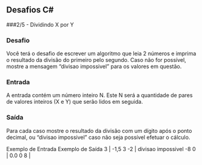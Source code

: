 ## Desafios C#
###2/5 - Dividindo X por Y

### Desafio
Você terá o desafio de escrever um algoritmo que leia 2 números e imprima o resultado da divisão do primeiro pelo segundo. Caso não for possível, mostre a mensagem “divisao impossivel” para os valores em questão.

### Entrada
A entrada contém um número inteiro N. Este N será a quantidade de pares de valores inteiros (X e Y) que serão lidos em seguida.

### Saída
Para cada caso mostre o resultado da divisão com um dígito após o ponto decimal, ou “divisao impossivel” caso não seja possível efetuar o cálculo.

 
Exemplo de Entrada	Exemplo de Saída
3	|	-1,5
3 -2	|	divisao impossivel
-8 0	|	0.0
0 8	|
